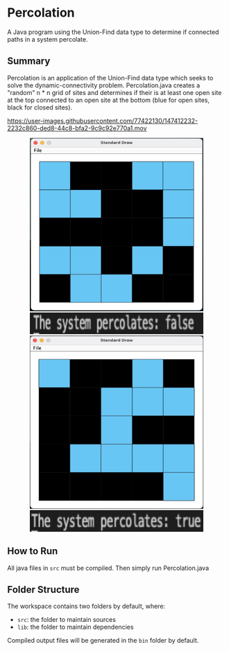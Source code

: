 # Percolation
A Java program using the Union-Find data type to determine if connected paths in a system percolate. 

## Summary

Percolation is an application of the Union-Find data type which seeks to solve the dynamic-connectivity problem. Percolation.java creates a "random" n * n grid of sites and determines if their is at least one open site at the top connected to an open site at the bottom (blue for open sites, black for closed sites).

https://user-images.githubusercontent.com/77422130/147412232-2232c860-ded8-44c8-bfa2-9c9c92e770a1.mov


<div id="mainDiv">
	<div align="center">
  		<img width="400" height="400" src="docs/false.jpg">
	</div>
	<div align="center">
		<img width="400" height="50" src="docs/false2.jpg">
	</div>
	<div align="center">
  		<img width="400" height="400" src="docs/true.jpg">
	</div>
	<div align="center">
  		<img width="400" height="50" src="docs/true2.jpg">
	</div>
</div>



## How to Run

All java files in `src` must be compiled.
Then simply run Percolation.java

## Folder Structure

The workspace contains two folders by default, where:

- `src`: the folder to maintain sources
- `lib`: the folder to maintain dependencies

Compiled output files will be generated in the `bin` folder by default.





